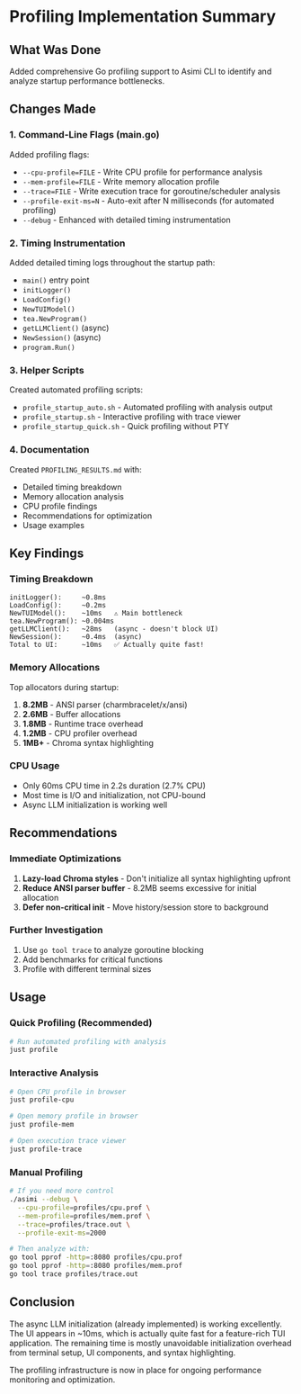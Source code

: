 # Profiling Implementation Summary

## What Was Done

Added comprehensive Go profiling support to Asimi CLI to identify and analyze startup performance bottlenecks.

## Changes Made

### 1. Command-Line Flags (main.go)

Added profiling flags:
- `--cpu-profile=FILE` - Write CPU profile for performance analysis
- `--mem-profile=FILE` - Write memory allocation profile
- `--trace=FILE` - Write execution trace for goroutine/scheduler analysis
- `--profile-exit-ms=N` - Auto-exit after N milliseconds (for automated profiling)
- `--debug` - Enhanced with detailed timing instrumentation

### 2. Timing Instrumentation

Added detailed timing logs throughout the startup path:
- `main()` entry point
- `initLogger()` 
- `LoadConfig()`
- `NewTUIModel()`
- `tea.NewProgram()`
- `getLLMClient()` (async)
- `NewSession()` (async)
- `program.Run()`

### 3. Helper Scripts

Created automated profiling scripts:
- `profile_startup_auto.sh` - Automated profiling with analysis output
- `profile_startup.sh` - Interactive profiling with trace viewer
- `profile_startup_quick.sh` - Quick profiling without PTY

### 4. Documentation

Created `PROFILING_RESULTS.md` with:
- Detailed timing breakdown
- Memory allocation analysis
- CPU profile findings
- Recommendations for optimization
- Usage examples

## Key Findings

### Timing Breakdown
```
initLogger():     ~0.8ms
LoadConfig():     ~0.2ms
NewTUIModel():    ~10ms   ⚠️ Main bottleneck
tea.NewProgram(): ~0.004ms
getLLMClient():   ~28ms   (async - doesn't block UI)
NewSession():     ~0.4ms  (async)
Total to UI:      ~10ms   ✅ Actually quite fast!
```

### Memory Allocations

Top allocators during startup:
1. **8.2MB** - ANSI parser (charmbracelet/x/ansi)
2. **2.6MB** - Buffer allocations
3. **1.8MB** - Runtime trace overhead
4. **1.2MB** - CPU profiler overhead
5. **1MB+** - Chroma syntax highlighting

### CPU Usage

- Only 60ms CPU time in 2.2s duration (2.7% CPU)
- Most time is I/O and initialization, not CPU-bound
- Async LLM initialization is working well

## Recommendations

### Immediate Optimizations

1. **Lazy-load Chroma styles** - Don't initialize all syntax highlighting upfront
2. **Reduce ANSI parser buffer** - 8.2MB seems excessive for initial allocation
3. **Defer non-critical init** - Move history/session store to background

### Further Investigation

1. Use `go tool trace` to analyze goroutine blocking
2. Add benchmarks for critical functions
3. Profile with different terminal sizes

## Usage

### Quick Profiling (Recommended)
```bash
# Run automated profiling with analysis
just profile
```

### Interactive Analysis
```bash
# Open CPU profile in browser
just profile-cpu

# Open memory profile in browser
just profile-mem

# Open execution trace viewer
just profile-trace
```

### Manual Profiling
```bash
# If you need more control
./asimi --debug \
  --cpu-profile=profiles/cpu.prof \
  --mem-profile=profiles/mem.prof \
  --trace=profiles/trace.out \
  --profile-exit-ms=2000

# Then analyze with:
go tool pprof -http=:8080 profiles/cpu.prof
go tool pprof -http=:8080 profiles/mem.prof
go tool trace profiles/trace.out
```

## Conclusion

The async LLM initialization (already implemented) is working excellently. The UI appears in ~10ms, which is actually quite fast for a feature-rich TUI application. The remaining time is mostly unavoidable initialization overhead from terminal setup, UI components, and syntax highlighting.

The profiling infrastructure is now in place for ongoing performance monitoring and optimization.

